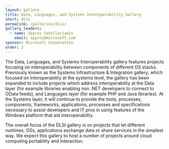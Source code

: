 ```yaml
---
layout: gallery
title: Data, Languages, and Systems Interoperability Gallery
short: dlsi
permalink: /galleries/dlsi/
gallery_leaders:
  - name: Spyros Sakellariadis
    email: spyros@microsoft.com
sponsor: Microsoft Corporation
order: 2
---
```

The Data, Languages, and Systems Interoperability gallery features projects focusing on interoperability between components of different OS stacks. Previously known as the Systems Infrastructure & Integration gallery, which focused on interoperability at the systems level, the gallery has been expanded to include projects which address interoperability at the Data layer (for example libraries enabling non .NET developers to connect to OData feeds), and Languages layer (for example PHP and Java libraries).  At the Systems layer, it will continue to provide the tools, processes, components, frameworks, applications, processes and specifications necessary to assist developers and IT pros in using features of the Windows platform that aid interoperability.

The overall focus of the DLSI gallery is on projects that let different runtimes, OSs, applications exchange data or share services in the simplest way. We expect this gallery to host a number of projects around cloud computing portability and interaction.